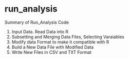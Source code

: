 run_analysis
============
Summary of Run_Analysis Code
  1. Input Data. Read Data into R
  2. Subsetting and Merging Data Files, Selecting Varaiables
  3. Modify data Format to make it compatible with R
  4. Build a New Data File with Modified Data
  5. Write New Files in CSV and TXT Format
